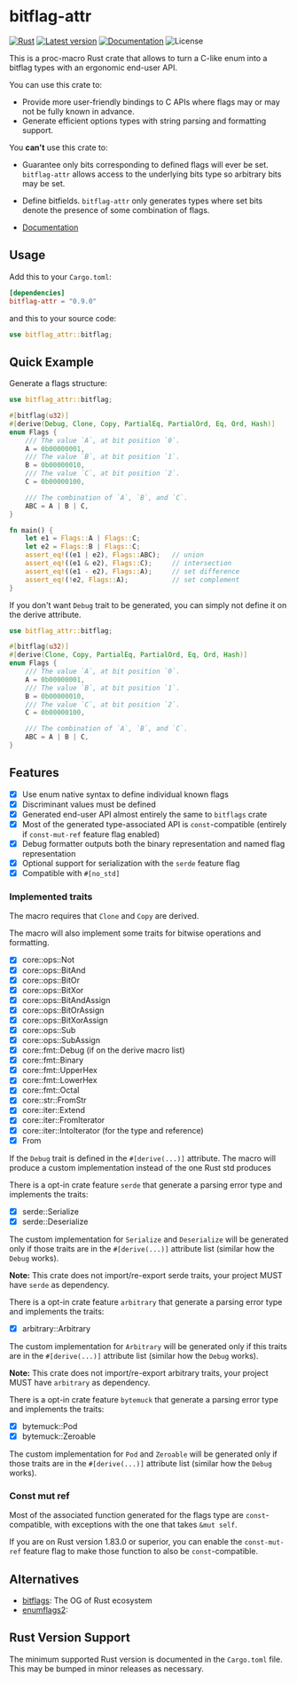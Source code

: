# bitflag-attr

[![Rust](https://github.com/GrayJack/bitflag-attr/workflows/Check/badge.svg)](https://github.com/GrayJack/bitflag-attr/actions)
[![Latest version](https://img.shields.io/crates/v/bitflag-attr.svg)](https://crates.io/crates/bitflag-attr)
[![Documentation](https://docs.rs/bitflag-attr/badge.svg)](https://docs.rs/bitflag-attr)
![License](https://img.shields.io/crates/l/bitflag-attr.svg)

This is a proc-macro Rust crate that allows to turn a C-like enum into a bitflag types with an ergonomic end-user API.

You can use this crate to:

- Provide more user-friendly bindings to C APIs where flags may or may not be fully known in advance.
- Generate efficient options types with string parsing and formatting support.

You **can't** use this crate to:

- Guarantee only bits corresponding to defined flags will ever be set. `bitflag-attr` allows access to the underlying bits type so arbitrary bits may be set.
- Define bitfields. `bitflag-attr` only generates types where set bits denote the presence of some combination of flags.

- [Documentation](https://docs.rs/bitflag-attr)

## Usage

Add this to your `Cargo.toml`:

```toml
[dependencies]
bitflag-attr = "0.9.0"
```

and this to your source code:

```rust
use bitflag_attr::bitflag;
```

## Quick Example

Generate a flags structure:

```rust
use bitflag_attr::bitflag;

#[bitflag(u32)]
#[derive(Debug, Clone, Copy, PartialEq, PartialOrd, Eq, Ord, Hash)]
enum Flags {
    /// The value `A`, at bit position `0`.
    A = 0b00000001,
    /// The value `B`, at bit position `1`.
    B = 0b00000010,
    /// The value `C`, at bit position `2`.
    C = 0b00000100,

    /// The combination of `A`, `B`, and `C`.
    ABC = A | B | C,
}

fn main() {
    let e1 = Flags::A | Flags::C;
    let e2 = Flags::B | Flags::C;
    assert_eq!((e1 | e2), Flags::ABC);   // union
    assert_eq!((e1 & e2), Flags::C);     // intersection
    assert_eq!((e1 - e2), Flags::A);     // set difference
    assert_eq!(!e2, Flags::A);           // set complement
}
```

If you don't want `Debug` trait to be generated, you can simply not define it on the derive attribute.

```rust
use bitflag_attr::bitflag;

#[bitflag(u32)]
#[derive(Clone, Copy, PartialEq, PartialOrd, Eq, Ord, Hash)]
enum Flags {
    /// The value `A`, at bit position `0`.
    A = 0b00000001,
    /// The value `B`, at bit position `1`.
    B = 0b00000010,
    /// The value `C`, at bit position `2`.
    C = 0b00000100,

    /// The combination of `A`, `B`, and `C`.
    ABC = A | B | C,
}
```

## Features

- [X] Use enum native syntax to define individual known flags
- [X] Discriminant values must be defined
- [X] Generated end-user API almost entirely the same to `bitflags` crate
- [X] Most of the generated type-associated API is `const`-compatible (entirely if `const-mut-ref` feature flag enabled)
- [X] Debug formatter outputs both the binary representation and named flag representation
- [X] Optional support for serialization with the `serde` feature flag
- [X] Compatible with `#[no_std]`

### Implemented traits

The macro requires that `Clone` and `Copy` are derived.

The macro will also implement some traits for bitwise operations and formatting.

- [X] core::ops::Not
- [X] core::ops::BitAnd
- [X] core::ops::BitOr
- [X] core::ops::BitXor
- [X] core::ops::BitAndAssign
- [X] core::ops::BitOrAssign
- [X] core::ops::BitXorAssign
- [X] core::ops::Sub
- [X] core::ops::SubAssign
- [X] core::fmt::Debug (if on the derive macro list)
- [X] core::fmt::Binary
- [X] core::fmt::UpperHex
- [X] core::fmt::LowerHex
- [X] core::fmt::Octal
- [X] core::str::FromStr
- [X] core::iter::Extend
- [X] core::iter::FromIterator
- [X] core::iter::IntoIterator (for the type and reference)
- [X] From

If the `Debug` trait is defined in the `#[derive(...)]` attribute. The macro will produce a custom implementation instead of the one Rust std produces

There is a opt-in crate feature `serde` that generate a parsing error type and implements the traits:

- [X] serde::Serialize
- [X] serde::Deserialize

The custom implementation for `Serialize` and `Deserialize` will be generated only if those traits are in the `#[derive(...)]` attribute list (similar how the `Debug` works).

**Note:** This crate does not import/re-export serde traits, your project MUST have `serde` as dependency.

There is a opt-in crate feature `arbitrary` that generate a parsing error type and implements the traits:

- [X] arbitrary::Arbitrary

The custom implementation for `Arbitrary` will be generated only if this traits are in the `#[derive(...)]` attribute list (similar how the `Debug` works).

**Note:** This crate does not import/re-export arbitrary traits, your project MUST have `arbitrary` as dependency.

There is a opt-in crate feature `bytemuck` that generate a parsing error type and implements the traits:

- [X] bytemuck::Pod
- [X] bytemuck::Zeroable

The custom implementation for `Pod` and `Zeroable` will be generated only if those traits are in the `#[derive(...)]` attribute list (similar how the `Debug` works).

### Const mut ref

Most of the associated function generated for the flags type are `const`-compatible, with exceptions with the one that takes `&mut self`.

If you are on Rust version 1.83.0 or superior, you can enable the `const-mut-ref` feature flag to make those function to also be `const`-compatible.

## Alternatives

- [bitflags](https://crates.io/crates/bitflags): The OG of Rust ecosystem
- [enumflags2](https://crates.io/crates/enumflags2):

## Rust Version Support

The minimum supported Rust version is documented in the `Cargo.toml` file.
This may be bumped in minor releases as necessary.